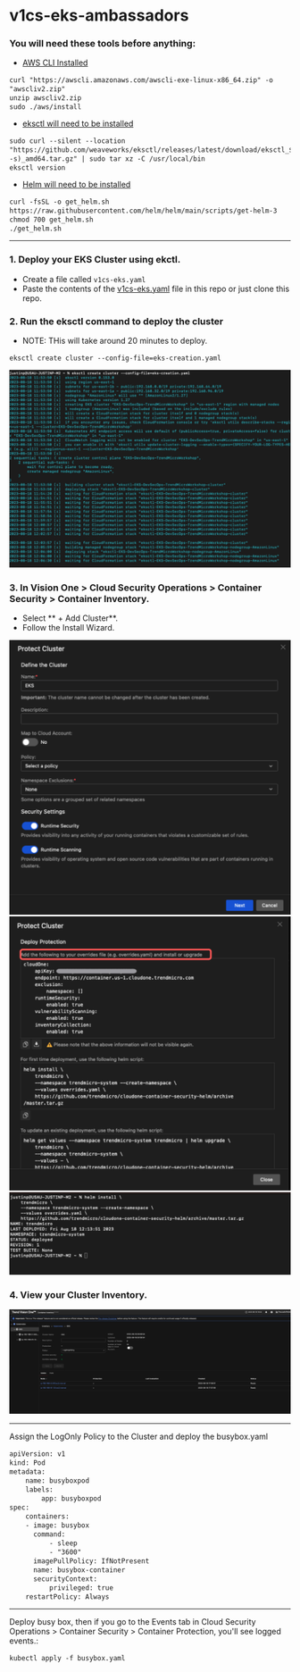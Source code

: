 # v1cs-eks-ambassadors

### You will need these tools before anything:
- [AWS CLI Installed](https://docs.aws.amazon.com/cli/latest/userguide/getting-started-install.html)
```
curl "https://awscli.amazonaws.com/awscli-exe-linux-x86_64.zip" -o "awscliv2.zip"
unzip awscliv2.zip
sudo ./aws/install

```
- [eksctl will need to be installed](https://eksctl.io/)
```
sudo curl --silent --location "https://github.com/weaveworks/eksctl/releases/latest/download/eksctl_$(uname -s)_amd64.tar.gz" | sudo tar xz -C /usr/local/bin
eksctl version
```

- [Helm will need to be installed](https://helm.sh/docs/intro/install/)
```
curl -fsSL -o get_helm.sh https://raw.githubusercontent.com/helm/helm/main/scripts/get-helm-3
chmod 700 get_helm.sh
./get_helm.sh      
```

----

### 1. Deploy your EKS Cluster using ekctl.
- Create a file called ```v1cs-eks.yaml```
- Paste the contents of the [v1cs-eks.yaml](https://github.com/JustinDPerkins/v1cs-eks-ambassadors/blob/main/v1cs-eks.yaml) file in this repo or just clone this repo.

### 2. Run the eksctl command to deploy the cluster
- NOTE: THis will take around 20 minutes to deploy.

```
eksctl create cluster --config-file=eks-creation.yaml
```
![Scanner-Multi-Region](images/eks1.jpg)

### 3. In **Vision One > Cloud Security Operations > Container Security > Container Inventory**.
- Select ** + Add Cluster**.
- Follow the Install Wizard.

![Scanner-Multi-Region](images/wizard1.jpg)
![Scanner-Multi-Region](images/wizard2.jpg)
![Scanner-Multi-Region](images/eks2.jpg)

### 4. View your Cluster Inventory.

![Scanner-Multi-Region](images/eks-final.jpg)

----

Assign the LogOnly Policy to the Cluster and deploy the busybox.yaml

```
apiVersion: v1
kind: Pod
metadata:
    name: busyboxpod
    labels:
        app: busyboxpod
spec:
    containers:
    - image: busybox
      command:
          - sleep
          - "3600"
      imagePullPolicy: IfNotPresent
      name: busybox-container
      securityContext:
          privileged: true
    restartPolicy: Always
```

---

Deploy busy box, then if you go to the Events tab in Cloud Security Operations > Container Security > Container Protection, you'll see logged events.:

```
kubectl apply -f busybox.yaml
```
